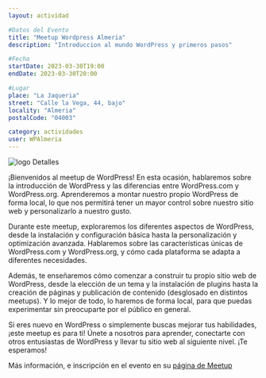 ```yaml
---
layout: actividad

#Datos del Evento
title: "Meetup Wordpress Almeria"
description: "Introduccion al mundo WordPress y primeros pasos"

#Fecha
startDate: 2023-03-30T19:00
endDate: 2023-03-30T20:00

#Lugar
place: "La Jaqueria"
street: "Calle la Vega, 44, bajo"
locality: "Almeria"
postalCode: "04003"

category: actividades
user: WPAlmeria
---
```

![logo](https://lajaqueria.org/recursos/varios/logo_wp.png)
Detalles

¡Bienvenidos al meetup de WordPress! En esta ocasión, hablaremos sobre la introducción de WordPress y las diferencias entre WordPress.com y WordPress.org. Aprenderemos a montar nuestro propio WordPress de forma local, lo que nos permitirá tener un mayor control sobre nuestro sitio web y personalizarlo a nuestro gusto.

Durante este meetup, exploraremos los diferentes aspectos de WordPress, desde la instalación y configuración básica hasta la personalización y optimización avanzada. Hablaremos sobre las características únicas de WordPress.com y WordPress.org, y cómo cada plataforma se adapta a diferentes necesidades.

Además, te enseñaremos cómo comenzar a construir tu propio sitio web de WordPress, desde la elección de un tema y la instalación de plugins hasta la creación de páginas y publicación de contenido (desglosado en distintos meetups). Y lo mejor de todo, lo haremos de forma local, para que puedas experimentar sin preocuparte por el público en general.

Si eres nuevo en WordPress o simplemente buscas mejorar tus habilidades, ¡este meetup es para ti! Únete a nosotros para aprender, conectarte con otros entusiastas de WordPress y llevar tu sitio web al siguiente nivel. ¡Te esperamos!

Más información, e inscripción en el evento en su [página de Meetup](https://www.meetup.com/es/wpalmeria/events/292229736/)
